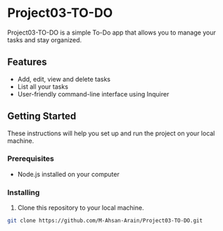 # Project03-TO-DO

Project03-TO-DO is a simple To-Do app that allows you to manage your tasks and stay organized.

## Features

- Add, edit, view and delete tasks
- List all your tasks
- User-friendly command-line interface using Inquirer

## Getting Started

These instructions will help you set up and run the project on your local machine.

### Prerequisites

- Node.js installed on your computer

### Installing

1. Clone this repository to your local machine.

```bash
git clone https://github.com/M-Ahsan-Arain/Project03-TO-DO.git
```
